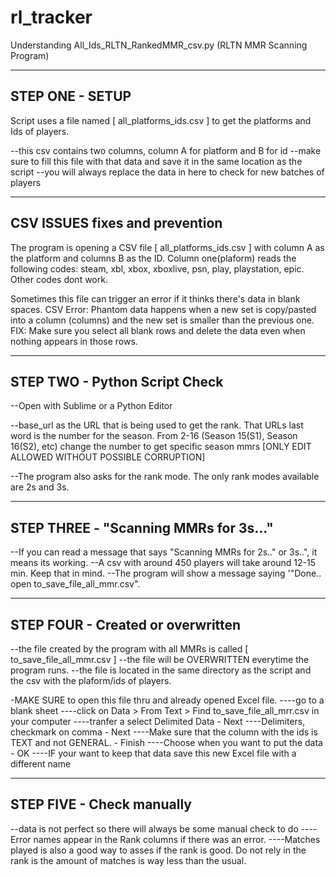# rl_tracker

Understanding All_Ids_RLTN_RankedMMR_csv.py (RLTN MMR Scanning Program)

-----------------------------------
STEP ONE - SETUP
-----------------------------------

Script uses a file named [ all_platforms_ids.csv ] to get the platforms and Ids of players.

--this csv contains two columns, column A for platform and B for id
--make sure to fill this file with that data and save it in the same location as the script
--you will always replace the data in here to check for new batches of players


---------
CSV ISSUES fixes and prevention
---------

The program is opening a CSV file [ all_platforms_ids.csv ] with column A as the platform and columns B as the ID.
Column one(plaform) reads the following codes: steam, xbl, xbox, xboxlive, psn, play, playstation, epic. Other codes dont work.

Sometimes this file can trigger an error if it thinks there's data in blank spaces.
CSV Error: Phantom data happens when a new set is copy/pasted into a column (columns) and the new set is smaller than the previous one.
FIX: Make sure you select all blank rows and delete the data even when nothing appears in those rows.



-----------------------------------
STEP TWO - Python Script Check
-----------------------------------

--Open with Sublime or a Python Editor

--base_url as the URL that is being used to get the rank. That URLs last word is the number for the season. From 2-16 (Season 15(S1), Season 16(S2), etc)
change the number to get specific season mmrs  [ONLY EDIT ALLOWED WITHOUT POSSIBLE CORRUPTION]

--The program also asks for the rank mode. The only rank modes available are 2s and 3s.



-----------------------------------
STEP THREE - "Scanning MMRs for 3s..."
-----------------------------------

--If you can read a message that says "Scanning MMRs for 2s.." or 3s..", it means its working.
--A csv with around 450 players will take around 12-15 min. Keep that in mind.
--The program will show a message saying '"Done.. open to_save_file_all_mmr.csv".



-----------------------------------
STEP FOUR - Created or overwritten
-----------------------------------

--the file created by the program with all MMRs is called [ to_save_file_all_mmr.csv ]
--the file will be OVERWRITTEN everytime the program runs.
--the file is located in the same directory as the script and the csv with the plaform/ids of players.

-MAKE SURE to open this file thru and already opened Excel file.
----go to a blank sheet
----click on Data > From Text > Find to_save_file_all_mrr.csv in your computer
----tranfer a select Delimited Data - Next
----Delimiters, checkmark on comma - Next
----Make sure that the column with the ids is TEXT and not GENERAL. - Finish
----Choose when you want to put the data - OK
----IF your want to keep that data save this new Excel file with a different name


-----------------------------------
STEP FIVE - Check manually
-----------------------------------

--data is not perfect so there will always be some manual check to do
----Error names appear in the Rank columns if there was an error.
----Matches played is also a good way to asses if the rank is good. Do not rely in the rank is the amount of matches is way less than the usual.